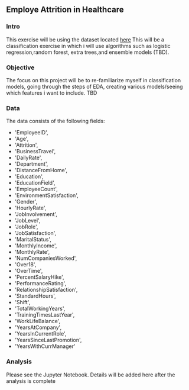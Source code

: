 ## Employe Attrition in Healthcare
### Intro
This exercise will be using the dataset located [here](https://www.kaggle.com/datasets/925f54cca84887ec452f1ae1cd430ba9b37cfa555c2e1575760c3f2265c3a696)
This will be a classification exercise in which i will use algorithms such as logistic regression,random forest, extra trees,and ensemble models (TBD).

### Objective
The focus on this project will be to re-familiarize myself in classification models, going through the steps of EDA, creating various models/seeing which features i want to include. TBD

### Data
The data consists of the following fields:
* 'EmployeeID',
*  'Age',
*  'Attrition',
*  'BusinessTravel',
*  'DailyRate',
*  'Department',
*  'DistanceFromHome',
*  'Education',
*  'EducationField',
*  'EmployeeCount',
*  'EnvironmentSatisfaction',
*  'Gender',
*  'HourlyRate',
*  'JobInvolvement',
*  'JobLevel',
*  'JobRole',
*  'JobSatisfaction',
*  'MaritalStatus',
*  'MonthlyIncome',
*  'MonthlyRate',
*  'NumCompaniesWorked',
*  'Over18',
*  'OverTime',
*  'PercentSalaryHike',
*  'PerformanceRating',
*  'RelationshipSatisfaction',
*  'StandardHours',
*  'Shift',
*  'TotalWorkingYears',
*  'TrainingTimesLastYear',
*  'WorkLifeBalance',
*  'YearsAtCompany',
*  'YearsInCurrentRole',
*  'YearsSinceLastPromotion',
*  'YearsWithCurrManager'

### Analysis
Please see the Jupyter Notebook. Details will be added here after the analysis is complete



